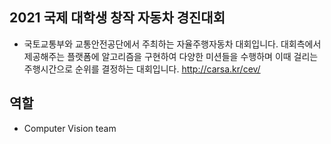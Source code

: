 ## 2021 국제 대학생 창작 자동차 경진대회
* 국토교통부와 교통안전공단에서 주최하는 자율주행자동차 대회입니다. 대회측에서 제공해주는 플랫폼에 알고리즘을 구현하여 다양한 미션들을 수행하며 이때 걸리는 주행시간으로 순위를 결정하는 대회입니다. http://carsa.kr/cev/

## 역할
* Computer Vision team
